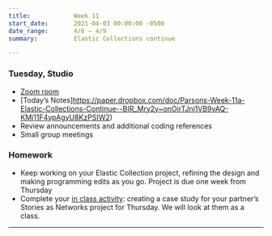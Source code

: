 ```yaml
---
title:            Week 11
start_date:       2021-04-03 00:00:00 -0500
date_range:       4/6 – 4/9
summary:          Elastic Collections continue

---
```



### Tuesday, Studio
- [Zoom room](https://newschool.zoom.us/my/nikafisher)
- [Today&rsquo;s Notes]https://paper.dropbox.com/doc/Parsons-Week-11a-Elastic-Collections-Continue--BIR_Mry2y~onOirTJnj1VB9vAQ-KMj11F4ypAgyU8KzPSIW2)
- Review announcements and additional coding references
- Small group meetings

### Homework
- Keep working on your Elastic Collection project, refining the design and making programming edits as you go. Project is due one week from Thursday
- Complete your [in class activity](https://paper.dropbox.com/doc/Parsons-Week-10b-Elastic-Collections-Continue-Sophomore-Work-Collection-Documenting-Work--BIRlwpANOFWGGMArYv4EXrM_Ag-fUKXyRNAmXZAiOnM8IZwG#:uid=013461229502076639341871&h2=Activity-%E2%80%93-Documenting-Your-Pa): creating a case study for your partner&rsquo;s Stories as Networks project for Thursday. We will look at them as a class.

---
